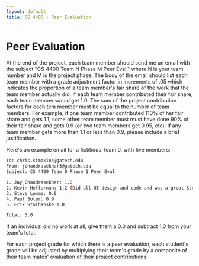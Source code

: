 ```yaml
---
layout: default
title: CS 4400 - Peer Evaluation
---
```


# Peer Evaluation

At the end of the project, each team member should send me an email with the subject "CS 4400 Team N Phase M Peer Eval," where N is your team number and M is the project phase. The body of the email should list each team member with a grade adjustment factor in increments of .05 which indicates the proportion of a team member's fair share of the work that the team member actually did. If each team member contributed their fair share, each team member would get 1.0. The sum of the project contribution factors for each tem member must be equal to the number of team members. For example, if one team member contributed 110% of her fair share and gets 1.1, some other team member must must have done 90% of their fair share and gets 0.9 (or two team members get 0.95, etc). If any team member gets more than 1.1 or less than 0.9, please include a brief justification.

Here's an example email for a fictitious Team 0, with five members:

```sh
To: chris.simpkins@gatech.edu
From: jchandrasekhar3@gatech.edu
Subject: CS 4400 Team 0 Phase 1 Peer Eval

1. Jay Chandrasekhar: 1.0
2. Kevin Heffernan: 1.2 (Did all UI design and code and was a great Scrum Master)
3. Steve Lemme: 0.9
4. Paul Soter: 0.9
5. Erik Stolhanske 1.0

Total: 5.0
```

If an individual did no work at all, give them a 0.0 and subtract 1.0 from your team's total.

For each project grade for which there is a peer evaluation, each student's grade will be adjusted by multiplying their team's grade by a composite of their team mates' evaluation of their project contributions.
